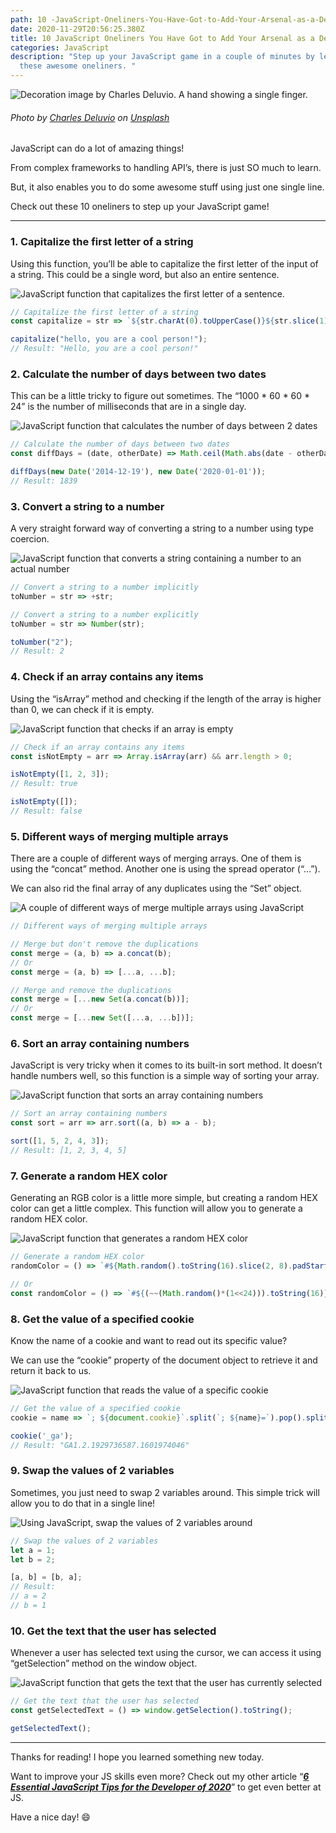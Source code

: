 ```yaml
---
path: 10 -JavaScript-Oneliners-You-Have-Got-to-Add-Your-Arsenal-as-a-Developer
date: 2020-11-29T20:56:25.380Z
title: 10 JavaScript Oneliners You Have Got to Add Your Arsenal as a Developer
categories: JavaScript
description: "Step up your JavaScript game in a couple of minutes by learning
  these awesome oneliners. "
---
```

![Decoration image by Charles Deluvio. A hand showing a single finger.](../../assets/one-bg.jpg)

###### Photo by [Charles Deluvio](https://unsplash.com/@charlesdeluvio?utm_source=unsplash&utm_medium=referral&utm_content=creditCopyText) on [Unsplash](https://unsplash.com/s/photos/one?utm_source=unsplash&utm_medium=referral&utm_content=creditCopyText)

JavaScript can do a lot of amazing things!

From complex frameworks to handling API’s, there is just SO much to learn.

But, it also enables you to do some awesome stuff using just one single line.

Check out these 10 oneliners to step up your JavaScript game!

<hr/>

### 1. Capitalize the first letter of a string

Using this function, you’ll be able to capitalize the first letter of the input of a string. This could be a single word, but also an entire sentence.

![JavaScript function that capitalizes the first letter of a sentence.](../../assets/one-1.png)

```javascript
// Capitalize the first letter of a string
const capitalize = str => `${str.charAt(0).toUpperCase()}${str.slice(1)}`;

capitalize("hello, you are a cool person!");
// Result: "Hello, you are a cool person!"
```

### 2. Calculate the number of days between two dates

This can be a little tricky to figure out sometimes. The “1000 \* 60 \* 60 * 24” is the number of milliseconds that are in a single day.

![JavaScript function that calculates the number of days between 2 dates](../../assets/one-2.png)

```javascript
// Calculate the number of days between two dates
const diffDays = (date, otherDate) => Math.ceil(Math.abs(date - otherDate) / (1000 * 60 * 60 * 24));

diffDays(new Date('2014-12-19'), new Date('2020-01-01'));
// Result: 1839
```

### 3. Convert a string to a number

A very straight forward way of converting a string to a number using type coercion.

![JavaScript function that converts a string containing a number to an actual number](../../assets/one-3.png)

```javascript
// Convert a string to a number implicitly
toNumber = str => +str;

// Convert a string to a number explicitly
toNumber = str => Number(str);

toNumber("2");
// Result: 2
```

### 4. Check if an array contains any items

Using the “isArray” method and checking if the length of the array is higher than 0, we can check if it is empty.

![JavaScript function that checks if an array is empty](../../assets/one-4.png)

```javascript
// Check if an array contains any items
const isNotEmpty = arr => Array.isArray(arr) && arr.length > 0;

isNotEmpty([1, 2, 3]);
// Result: true

isNotEmpty([]);
// Result: false
```

### 5. Different ways of merging multiple arrays

There are a couple of different ways of merging arrays. One of them is using the “concat” method. Another one is using the spread operator (“…”).

We can also rid the final array of any duplicates using the “Set” object.

![A couple of different ways of merge multiple arrays using JavaScript](../../assets/one-5.png)

```javascript
// Different ways of merging multiple arrays

// Merge but don't remove the duplications
const merge = (a, b) => a.concat(b);
// Or
const merge = (a, b) => [...a, ...b];

// Merge and remove the duplications
const merge = [...new Set(a.concat(b))];
// Or
const merge = [...new Set([...a, ...b])];
```

### 6. Sort an array containing numbers

JavaScript is very tricky when it comes to its built-in sort method. It doesn’t handle numbers well, so this function is a simple way of sorting your array.

![JavaScript function that sorts an array containing numbers](../../assets/one-6.png)

```javascript
// Sort an array containing numbers
const sort = arr => arr.sort((a, b) => a - b);

sort([1, 5, 2, 4, 3]);
// Result: [1, 2, 3, 4, 5]
```

### 7. Generate a random HEX color

Generating an RGB color is a little more simple, but creating a random HEX color can get a little complex. This function will allow you to generate a random HEX color.

![JavaScript function that generates a random HEX color](../../assets/one-7.png)

```javascript
// Generate a random HEX color
randomColor = () => `#${Math.random().toString(16).slice(2, 8).padStart(6, '0')}`;

// Or
const randomColor = () => `#${(~~(Math.random()*(1<<24))).toString(16)}`;
```

### 8. Get the value of a specified cookie

Know the name of a cookie and want to read out its specific value?

We can use the “cookie” property of the document object to retrieve it and return it back to us.

![JavaScript function that reads the value of a specific cookie](../../assets/one-8.png)

```javascript
// Get the value of a specified cookie
cookie = name => `; ${document.cookie}`.split(`; ${name}=`).pop().split(';').shift();

cookie('_ga');
// Result: "GA1.2.1929736587.1601974046"
```

### 9. Swap the values of 2 variables

Sometimes, you just need to swap 2 variables around. This simple trick will allow you to do that in a single line!

![Using JavaScript, swap the values of 2 variables around](../../assets/one-9.png)

```javascript
// Swap the values of 2 variables
let a = 1;
let b = 2;

[a, b] = [b, a];
// Result: 
// a = 2
// b = 1
```

### 10. Get the text that the user has selected

Whenever a user has selected text using the cursor, we can access it using “getSelection” method on the window object.

![JavaScript function that gets the text that the user has currently selected](../../assets/one-10.png)

```javascript
// Get the text that the user has selected
const getSelectedText = () => window.getSelection().toString();

getSelectedText();
```

<hr/>

Thanks for reading! I hope you learned something new today.

Want to improve your JS skills even more? Check out my other article “***[6 Essential JavaScript Tips for the Developer of 2020](/blog/6-essential-javascript-tips-for-the-developer-of-2020/)***” to get even better at JS.

Have a nice day! 😄